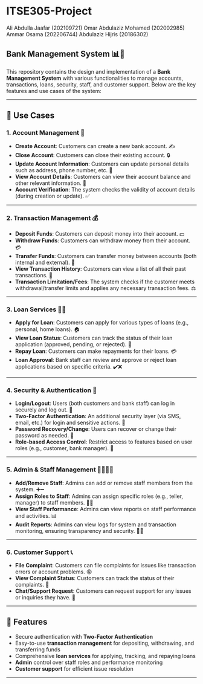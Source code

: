 # ITSE305-Project
Ali Abdulla Jaafar (202109721)
Omar Abdulaziz Mohamed (202002985)
Ammar Osama (202206744)
Abdulaziz Hijris (20186302)
## Bank Management System 📊🏦

This repository contains the design and implementation of a **Bank Management System** with various functionalities to manage accounts, transactions, loans, security, staff, and customer support. Below are the key features and use cases of the system:

---

## 📂 **Use Cases**

### 1. **Account Management** 🧾
- **Create Account**: Customers can create a new bank account. ✍️
- **Close Account**: Customers can close their existing account. 🔒
- **Update Account Information**: Customers can update personal details such as address, phone number, etc. 📝
- **View Account Details**: Customers can view their account balance and other relevant information. 👀
- **Account Verification**: The system checks the validity of account details (during creation or update). ✅

---

### 2. **Transaction Management** 💰
- **Deposit Funds**: Customers can deposit money into their account. 💵
- **Withdraw Funds**: Customers can withdraw money from their account. 💳
- **Transfer Funds**: Customers can transfer money between accounts (both internal and external). 🔁
- **View Transaction History**: Customers can view a list of all their past transactions. 📜
- **Transaction Limitation/Fees**: The system checks if the customer meets withdrawal/transfer limits and applies any necessary transaction fees. ⚖️

---

### 3. **Loan Services** 🏡💸
- **Apply for Loan**: Customers can apply for various types of loans (e.g., personal, home loans). 🏠
- **View Loan Status**: Customers can track the status of their loan application (approved, pending, or rejected). 📑
- **Repay Loan**: Customers can make repayments for their loans. 💳
- **Loan Approval**: Bank staff can review and approve or reject loan applications based on specific criteria. ✔️❌

---

### 4. **Security & Authentication** 🔐
- **Login/Logout**: Users (both customers and bank staff) can log in securely and log out. 🔑
- **Two-Factor Authentication**: An additional security layer (via SMS, email, etc.) for login and sensitive actions. 📲
- **Password Recovery/Change**: Users can recover or change their password as needed. 🔄
- **Role-based Access Control**: Restrict access to features based on user roles (e.g., customer, bank manager). 🚪

---

### 5. **Admin & Staff Management** 👨‍💼👩‍💼
- **Add/Remove Staff**: Admins can add or remove staff members from the system. ➕➖
- **Assign Roles to Staff**: Admins can assign specific roles (e.g., teller, manager) to staff members. 🧑‍💻
- **View Staff Performance**: Admins can view reports on staff performance and activities. 📊
- **Audit Reports**: Admins can view logs for system and transaction monitoring, ensuring transparency and security. 🕵️‍♀️

---

### 6. **Customer Support** 📞
- **File Complaint**: Customers can file complaints for issues like transaction errors or account problems. 😡
- **View Complaint Status**: Customers can track the status of their complaints. 📍
- **Chat/Support Request**: Customers can request support for any issues or inquiries they have. 💬

---

## 🚀 **Features**
- Secure authentication with **Two-Factor Authentication**  
- Easy-to-use **transaction management** for depositing, withdrawing, and transferring funds  
- Comprehensive **loan services** for applying, tracking, and repaying loans  
- **Admin** control over staff roles and performance monitoring  
- **Customer support** for efficient issue resolution  

---


